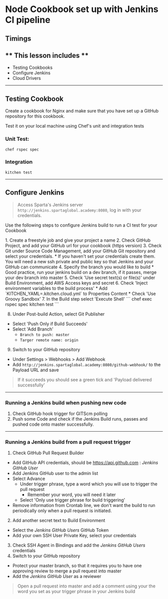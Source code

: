 # Node Cookbook set up with Jenkins CI pipeline

## **Timings**

## ** This lesson includes **

* Testing Cookbooks
* Configure Jenkins
* Cloud Drivers

---

## Testing Cookbook

Create a cookbook for Nginx and make sure that you have set up a GitHub repository for this cookbook.

Test it on your local machine using Chef's unit and integration tests

### Unit Test:
`chef rspec spec`
### Integration
`kitchen test`

---

## Configure Jenkins

> Access Sparta's Jenkins server `http://jenkins.spartaglobal.academy:8080`, log in with your credentials.

<p> Use the following steps to configure  Jenkins build to run a CI test for your Cookbook</p>
1. Create a freestyle job and give your project a name
2. Check GitHub Project, and add your GitHub url for your cookbook (https version)
3. Check Git under Source Code Management, add your GitHub Git repository and select your credentials.
  * If you haven't set your credentials create them. You will need a new ssh private and public key so that Jenkins and your GitHub can communicate
4. Specify the branch you would like to build
  * Good practice, run your jenkins build on a dev branch, if it passes, merge your dev branch into master
5. Check 'Use secret text(s) or file(s)' under Build Environment, add AWS Access keys and secret
6. Check 'Inject environment variables to the build process'
  * Add `KITCHEN_YAML=.kitchen.cloud.yml` to Properties Content
  * Check 'Use Groovy Sandbox'
7. In the Build step select 'Execute Shell'
```
chef exec rspec spec
kitchen test
```

8. Under Post-build Action, select Git Publisher
  * Select 'Push Only if Build Succeeds'
  * Select 'Add Branch'
    * `Branch to push: master`
    * `Targer remote name: origin`

9. Switch to your GitHub repository
  * Under Settings > Webhooks > Add Webhook
  * Add `http://jenkins.spartaglobal.academy:8080/github-webhook/` to the Payload URL and save
> If it succeeds you should see a green tick and 'Payload delivered successfully'

---

### Running a Jenkins build when pushing new code
1. Check GitHub hook trigger for GITScm polling
2. Push some Code and check if the Jenkins Build runs, passes and pushed code onto master successfully.

---

### Running a Jenkins build from a pull request trigger
1. Check GitHub Pull Request Builder
  * Add GitHub API credentials, should be https://api.github.com : *Jenkins GitHub User*
  * Add Jenkins GitHub user to the admin list
  * Select Advance
    * Under trigger phrase, type a word which you will use to trigger the pull request
      * Remember your word, you will need it later
    * Select 'Only use trigger phrase for build triggering'
  * Remove information from Crontab line, we don't want the build to run periodically only when a pull request is initiated.
2. Add another secret text to Build Environment
  * Select the *Jenkins GitHub Users* GitHub Token
  * Add your own SSH User Private Key, select your credentials
3. Check SSH Agent in Bindings and add the *Jenkins GitHub Users* credentials
4. Switch to your GitHub repository
  * Protect your master branch, so that it requires you to have one approving review to merge a pull request into master
  * Add the *Jenkins GitHub User* as a reviewer

> Open a pull request into master and add a comment using your the word you set as your trigger phrase in your Jenkins build
